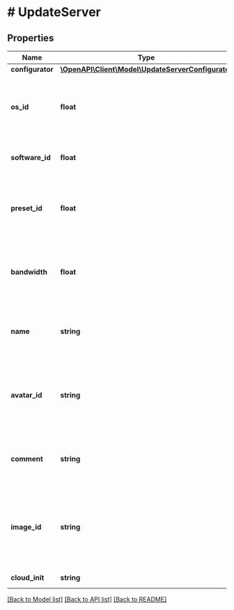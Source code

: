 # # UpdateServer

## Properties

Name | Type | Description | Notes
------------ | ------------- | ------------- | -------------
**configurator** | [**\OpenAPI\Client\Model\UpdateServerConfigurator**](UpdateServerConfigurator.md) |  | [optional]
**os_id** | **float** | ID операционной системы, которая будет установлена на облачный сервер. | [optional]
**software_id** | **float** | ID программного обеспечения сервера. | [optional]
**preset_id** | **float** | ID тарифа сервера. Нельзя передавать вместе с ключом &#x60;configurator&#x60;. | [optional]
**bandwidth** | **float** | Пропускная способность тарифа. Доступные значения от 100 до 1000 с шагом 100. | [optional]
**name** | **string** | Имя облачного сервера. Максимальная длина — 255 символов. | [optional]
**avatar_id** | **string** | ID аватара сервера. Описание методов работы с аватарами появится позднее. | [optional]
**comment** | **string** | Комментарий к облачному серверу. Максимальная длина — 255 символов. | [optional]
**image_id** | **string** | ID образа, который будет установлен на облачный сервер. Нельзя передавать вместе с &#x60;os_id&#x60;. | [optional]
**cloud_init** | **string** | Cloud-init скрипт | [optional]

[[Back to Model list]](../../README.md#models) [[Back to API list]](../../README.md#endpoints) [[Back to README]](../../README.md)
